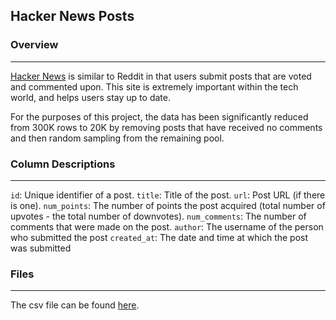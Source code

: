 ## Hacker News Posts

### Overview
---
[Hacker News](https://thehackernews.com) is similar to Reddit in that users submit posts that are voted and commented upon. This site is extremely important within the tech world, and helps users stay up to date.

For the purposes of this project, the data has been significantly reduced from 300K rows to 20K by removing posts that have received no comments and then random sampling from the remaining pool.

### Column Descriptions
---
```id```: Unique identifier of a post.
```title```: Title of the post.
```url```: Post URL (if there is one).
```num_points```: The number of points the post acquired (total number of upvotes - the total number of downvotes).
```num_comments```: The number of comments that were made on the post.
```author```: The username of the person who submitted the post
```created_at```: The date and time at which the post was submitted

### Files
---
The csv file can be found [here](https://www.kaggle.com/hacker-news/hacker-news-posts). 
